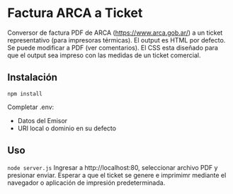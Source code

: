 # Factura ARCA a Ticket
Conversor de factura PDF de ARCA (https://www.arca.gob.ar/) a un ticket representativo (para impresoras térmicas).
El output es HTML por defecto.
Se puede modificar a PDF (ver comentarios).
El CSS esta diseñado para que el output sea impreso con las medidas de un ticket comercial.

## Instalación
<code>npm install</code>

Completar .env:
<ul>
  <li>Datos del Emisor</li>
  <li>URI local o dominio en su defecto</li>
</ul>

## Uso
<code>node server.js</code>
Ingresar a http://localhost:80, seleccionar archivo PDF y presionar enviar.
Esperar a que el ticket se genere e imprimimr mediante el navegador o aplicación de impresión predeterminada.
